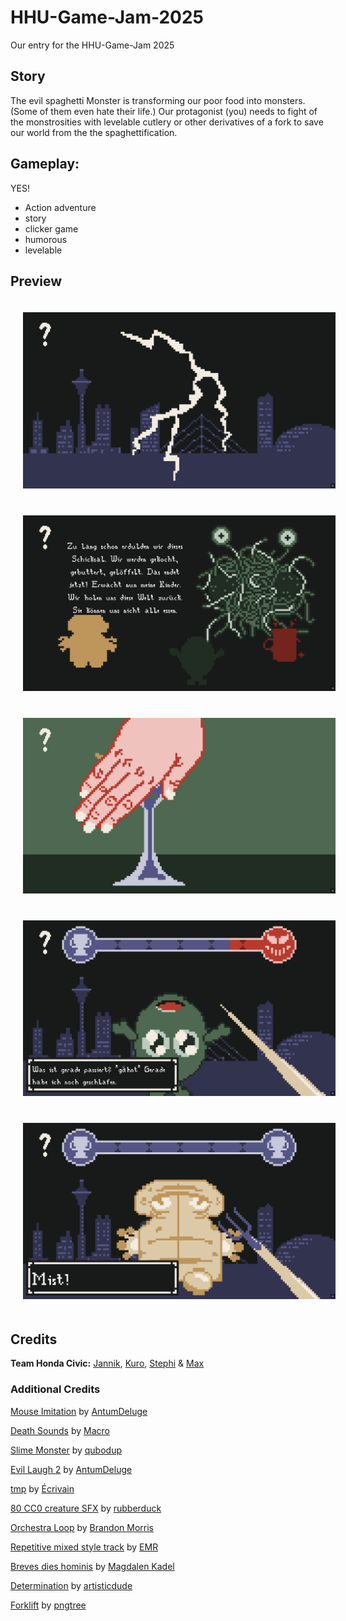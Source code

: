# HHU-Game-Jam-2025

Our entry for the HHU-Game-Jam 2025

## Story

The evil spaghetti Monster is transforming our poor food into monsters. (Some of them even hate their life.)
Our protagonist (you) needs to fight of the monstrosities with levelable cutlery or other derivatives of a fork
to save our world from the the spaghettification.


## Gameplay:

YES!

- Action adventure
- story
- clicker game
- humorous
- levelable


## Preview 

<div style="text-align: center; ">
    <img src="./img/the_darkness.png" width=500 style="padding:20px;"/>
    <img src="./img/never_surrender.png" width=500 style="padding:20px;"/>
    <img src="./img/grab_your_weapon.png" width=500 style="padding:20px;"/>
    <img src="./img/its_an_olive.png" width=500 style="padding:20px;"/>
    <img src="./img/Any_resemblance_to_famous_persons_is_purely_coincidental.png" width=500 style="padding:20px;"/>
</div>

## Credits

**Team Honda Civic:**
[Jannik](https://github.com/jaess-dev), 
[Kuro](https://github.com/KuroNT), 
[Stephi](https://github.com/Stephi287) 
& [Max](https://github.com/DerHyper)

### Additional Credits

[Mouse Imitation](https://opengameart.org/content/mouse-imitation) by [AntumDeluge](https://opengameart.org/users/antumdeluge)

[Death Sounds](https://opengameart.org/content/death-sounds) by [Macro](https://opengameart.org/users/macro)

[Slime Monster](https://opengameart.org/content/slime-monster) by [qubodup](https://opengameart.org/users/qubodup)

[Evil Laugh 2](https://opengameart.org/content/evil-laugh-2) by [AntumDeluge](https://opengameart.org/users/antumdeluge)

[tmp](https://opengameart.org/content/tmp) by [Écrivain](https://opengameart.org/users/%C3%A9crivain)

[80 CC0 creature SFX](https://opengameart.org/content/80-cc0-creature-sfx) by [rubberduck](https://opengameart.org/users/rubberduck)

[Orchestra Loop](https://opengameart.org/content/orchestra-loop) by [Brandon Morris](https://opengameart.org/users/haeldb)

[Repetitive mixed style track](https://opengameart.org/content/repetitive-mixed-style-track) by [EMR](https://opengameart.org/users/emr)

[Breves dies hominis](https://opengameart.org/content/breves-dies-hominis) by [Magdalen Kadel](https://opengameart.org/users/ceninan)

[Determination](https://opengameart.org/content/determination) by [artisticdude](https://opengameart.org/users/artisticdude)

[Forklift](https://pngtree.com/freepng/forklift-truck-isolated_13357526.html) by [pngtree](https://pngtree.com)
